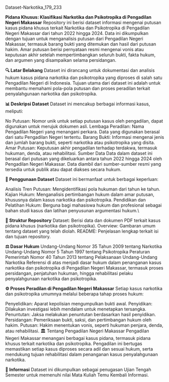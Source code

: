 Dataset-Narkotika_179_233

**Pidana Khusus: Klasifikasi Narkotika dan Psikotropika di Pengadilan Negeri Makassar**
Repository ini berisi dataset informasi mengenai putusan kasus pidana khusus terkait Narkotika dan Psikotropika di Pengadilan Negeri Makassar dari tahun 2022 hingga 2024. Data ini dikumpulkan dengan tujuan untuk menganalisis putusan dari Pengadilan Negeri Makassar, termasuk barang bukti yang ditemukan dan hasil dari putusan hakim. Amar putusan berisi pernyataan resmi mengenai vonis atau keputusan akhir setelah mempertimbangkan seluruh bukti, fakta hukum, dan argumen yang disampaikan selama persidangan.

**🔍 Latar Belakang**
Dataset ini dirancang untuk dokumentasi dan analisis hukum kasus pidana narkotika dan psikotropika yang diproses di salah satu Pengadilan Negeri di Indonesia. Tujuan utama dari dataset ini adalah untuk membantu memahami pola-pola putusan dan proses peradilan terkait penyalahgunaan narkotika dan psikotropika.

**📊 Deskripsi Dataset**
Dataset ini mencakup berbagai informasi kasus, meliputi:

No Putusan: Nomor unik untuk setiap putusan kasus oleh pengadilan, dapat digunakan untuk merujuk dokumen asli.
Lembaga Peradilan: Nama Pengadilan Negeri yang menangani perkara. Data yang digunakan berasal dari satu Pengadilan Negeri tertentu.
Barang Bukti: Informasi mengenai jenis dan jumlah barang bukti, seperti narkotika atau psikotropika yang disita.
Amar Putusan: Keputusan akhir pengadilan terhadap terdakwa, termasuk hukuman, denda, atau rehabilitasi.
Sumber Data
Data dalam dataset ini berasal dari putusan yang dikeluarkan antara tahun 2022 hingga 2024 oleh Pengadilan Negeri Makassar. Data diambil dari sumber-sumber resmi yang tersedia untuk publik atau dapat diakses secara hukum.

**📌 Penggunaan Dataset**
Dataset ini bermanfaat untuk berbagai keperluan:

Analisis Tren Putusan: Mengidentifikasi pola hukuman dari tahun ke tahun.
Kajian Hukum: Menganalisis pertimbangan hukum dalam amar putusan, khususnya dalam kasus narkotika dan psikotropika.
Pendidikan dan Pelatihan Hukum: Berguna bagi mahasiswa hukum dan profesional sebagai bahan studi kasus dan latihan penyusunan argumentasi hukum.\

**📜 Struktur Repository**
Dataset: Berisi data dan dokumen PDF terkait kasus pidana khusus (narkotika dan psikotropika).
Overview: Gambaran umum tentang dataset yang telah diolah.
README: Penjelasan lengkap terkait isi dan tujuan repository.

**⚖️ Dasar Hukum**
Undang-Undang Nomor 35 Tahun 2009 tentang Narkotika
Undang-Undang Nomor 5 Tahun 1997 tentang Psikotropika
Peraturan Pemerintah Nomor 40 Tahun 2013 tentang Pelaksanaan Undang-Undang Narkotika
Referensi di atas menjadi dasar hukum dalam penanganan kasus narkotika dan psikotropika di Pengadilan Negeri Makassar, termasuk proses persidangan, penjatuhan hukuman, hingga rehabilitasi pelaku penyalahgunaan narkotika dan psikotropika.

**⚙️ Proses Peradilan di Pengadilan Negeri Makassar**
Setiap kasus narkotika dan psikotropika umumnya melalui beberapa tahap proses hukum:

Penyelidikan: Aparat kepolisian mengumpulkan bukti awal.
Penyidikan: Dilakukan investigasi lebih mendalam untuk menetapkan tersangka.
Penuntutan: Jaksa melakukan penuntutan berdasarkan hasil penyidikan.
Persidangan: Pemeriksaan bukti, saksi, dan pertimbangan hukum oleh hakim.
Putusan: Hakim menentukan vonis, seperti hukuman penjara, denda, atau rehabilitasi.
🏛️ Tentang Pengadilan Negeri Makassar
Pengadilan Negeri Makassar menangani berbagai kasus pidana, termasuk pidana khusus terkait narkotika dan psikotropika. Pengadilan ini bertugas memastikan setiap kasus diproses secara adil dan sesuai hukum, serta mendukung tujuan rehabilitasi dalam penanganan kasus penyalahgunaan narkotika.

**📌 Informasi**
Dataset ini dikumpulkan sebagai penugasan Ujian Tengah Semester untuk memenuhi nilai Mata Kuliah Temu Kembali Informasi.






